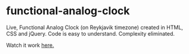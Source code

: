 # functional-analog-clock


Live, Functional Analog Clock (on Reykjavik timezone) created in HTML, CSS and jQuery.
Code is easy to understand. Complexity eliminated.

Watch it work [here.](https://codepen.io/ProfJoe/full/bXgNmR)
